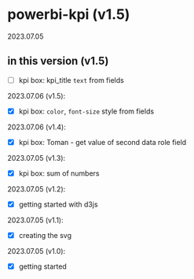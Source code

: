 # powerbi-kpi (v1.5)
2023.07.05


## in this version (v1.5)



* [ ] kpi box: kpi_title `text` from fields


2023.07.06 (v1.5):
* [x] kpi box: `color`, `font-size` style from fields

2023.07.06 (v1.4):
* [x] kpi box: Toman - get value of second data role field

2023.07.05 (v1.3):
* [x] kpi box: sum of numbers

2023.07.05 (v1.2):
* [x] getting started with d3js

2023.07.05 (v1.1):
* [x] creating the svg

2023.07.05 (v1.0):
* [x] getting started
